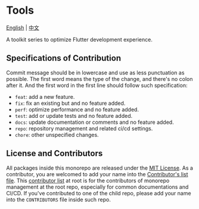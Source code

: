 # Tools

[English](./README.md) | [中文](./README.zh.md)

A toolkit series to optimize Flutter development experience.

## Specifications of Contribution

Commit message should be in lowercase and use as less punctuation as possible.
The first word means the type of the change, and there's no colon after it.
And the first word in the first line should follow such specification:

- `feat`: add a new feature.
- `fix`: fix an existing but and no feature added.
- `perf`: optimize performance and no feature added.
- `test`: add or update tests and no feature added.
- `docs`: update documentation or comments and no feature added.
- `repo`: repository management and related ci/cd settings.
- `chore`: other unspecified changes.

## License and Contributors

All packages inside this monorepo are released under
the [MIT License](LICENSE.txt).
As a contributor, you are welcomed to add your name into the
[Contributor's list file](./CONTRIBUTORS).
This [contributor list](./CONTRIBUTORS) at root is for
the contributors of monorepo management at the root repo,
especially for common documentations and CI/CD.
If you've contributed to one of the child repo,
please add your name into the `CONTRIBUTORS` file inside such repo.
